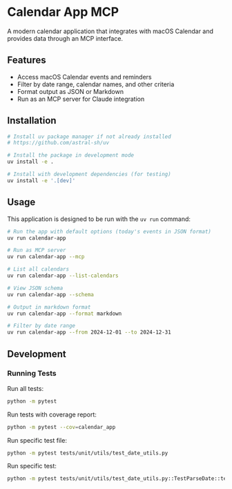 # Calendar App MCP

A modern calendar application that integrates with macOS Calendar and provides data through an MCP interface.

## Features

- Access macOS Calendar events and reminders
- Filter by date range, calendar names, and other criteria
- Format output as JSON or Markdown
- Run as an MCP server for Claude integration

## Installation

```bash
# Install uv package manager if not already installed
# https://github.com/astral-sh/uv

# Install the package in development mode
uv install -e .

# Install with development dependencies (for testing)
uv install -e '.[dev]'
```

## Usage

This application is designed to be run with the `uv run` command:

```bash
# Run the app with default options (today's events in JSON format)
uv run calendar-app

# Run as MCP server
uv run calendar-app --mcp

# List all calendars
uv run calendar-app --list-calendars

# View JSON schema
uv run calendar-app --schema

# Output in markdown format
uv run calendar-app --format markdown

# Filter by date range
uv run calendar-app --from 2024-12-01 --to 2024-12-31
```

## Development

### Running Tests

Run all tests:
```bash
python -m pytest
```

Run tests with coverage report:
```bash
python -m pytest --cov=calendar_app
```

Run specific test file:
```bash
python -m pytest tests/unit/utils/test_date_utils.py
```

Run specific test:
```bash
python -m pytest tests/unit/utils/test_date_utils.py::TestParseDate::test_valid_date
```
